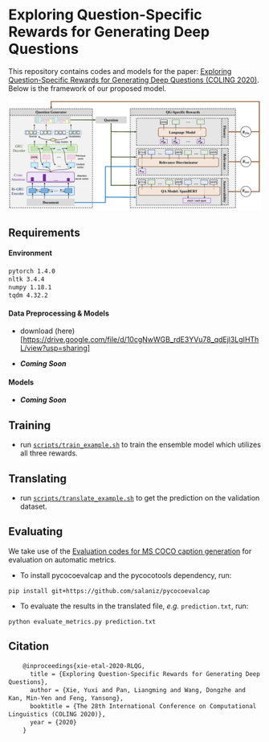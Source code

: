 # Exploring Question-Specific Rewards for Generating Deep Questions

This repository contains codes and models for the paper: [Exploring Question-Specific Rewards for Generating Deep Questions (COLING 2020)](). Below is the framework of our proposed model.

![Model Framework](Framework.jpg)

## Requirements

#### Environment

```
pytorch 1.4.0
nltk 3.4.4
numpy 1.18.1
tqdm 4.32.2
```

#### Data Preprocessing & Models

* download (here)[https://drive.google.com/file/d/10cgNwWGB_rdE3YVu78_qdEjl3LgIHThL/view?usp=sharing]

* ***Coming Soon***

#### Models

* ***Coming Soon***

## Training

* run [`scripts/train_example.sh`](https://github.com/YuxiXie/RL-for-Question-Generation/blob/main/scripts/train_example.sh) to train the ensemble model which utilizes all three rewards.

## Translating

* run  [`scripts/translate_example.sh`](https://github.com/YuxiXie/RL-for-Question-Generation/blob/main/scripts/translate_example.sh) to get the prediction on the validation dataset.

## Evaluating

We take use of the [Evaluation codes for MS COCO caption generation](https://github.com/salaniz/pycocoevalcap) for evaluation on automatic metrics.

  - To install pycocoevalcap and the pycocotools dependency, run:

```
pip install git+https://github.com/salaniz/pycocoevalcap
```

  - To evaluate the results in the translated file, _e.g._ `prediction.txt`, run:

```
python evaluate_metrics.py prediction.txt
```

## Citation
```
    @inproceedings{xie-etal-2020-RLQG,
      title = {Exploring Question-Specific Rewards for Generating Deep Questions},
      author = {Xie, Yuxi and Pan, Liangming and Wang, Dongzhe and Kan, Min-Yen and Feng, Yansong},
      booktitle = {The 28th International Conference on Computational Linguistics (COLING 2020)},
      year = {2020}
    }
```
